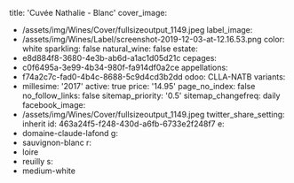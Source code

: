 title: 'Cuvée Nathalie - Blanc'
cover_image:
  - /assets/img/Wines/Cover/fullsizeoutput_1149.jpeg
label_image:
  - /assets/img/Wines/Label/screenshot-2019-12-03-at-12.16.53.png
color: white
sparkling: false
natural_wine: false
estate:
  - e8d884f8-3680-4e3b-ab6d-a1ac1d05d21c
cepages:
  - c0f6495a-3e99-4b34-980f-fa914df0a2ce
appellations:
  - f74a2c7c-fad0-4b4c-8688-5c9d4cd3b2dd
odoo: CLLA-NATB
variants:
  -
    millesime: '2017'
    active: true
    price: '14.95'
page_no_index: false
no_follow_links: false
sitemap_priority: '0.5'
sitemap_changefreq: daily
facebook_image:
  - /assets/img/Wines/Cover/fullsizeoutput_1149.jpeg
twitter_share_setting: inherit
id: 463a24f5-f248-430d-a6fb-6733e2f248f7
e:
  - domaine-claude-lafond
g:
  - sauvignon-blanc
r:
  - loire
  - reuilly
s:
  - medium-white

